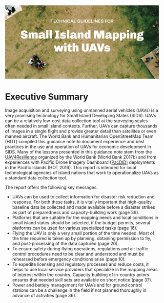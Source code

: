 ![](/images/cover.png)

# Executive Summary

Image acquisition and surveying using unmanned aerial vehicles (UAVs) is a very promising technology for Small Island Developing States (SIDS). UAVs can be a relatively low-cost data collection tool at the surveying scales often needed in small island contexts. Further, UAVs can capture thousands of images in a single flight and provide greater detail than satellites or even manned aircraft. The World Bank and Humanitarian OpenStreetMap Team (HOT) compiled this guidance note to document experience and best practices in the use and operation of UAVs for economic development in SIDS. Many of the lessons presented in this guidance note stem from the [UAV4Resilience](http://blogs.worldbank.org/eastasiapacific/lessons-mapping-geeks-how-aerial-technology-helping-pacific-island-countries-recover-natural) organized by the World Bank (World Bank 2017b) and from experiences with Pacific Drone Imagery Dashboard ([PacDID](https://www.hotosm.org/updates/2016-08-15_improving_resilience_with_aerial_imagery)<span style="text-decoration:underline;">)</span> deployments in the Pacific islands (HOT 2016). This report is intended for local technological agencies of island nations that work to operationalize UAVs as a standard data collection tool. 

The report offers the following key messages:

*   UAVs can be used to collect information for disaster risk reduction and response. For both these tasks, it is vitally important that high-quality baseline data be collected and made available before a disaster strikes as part of preparedness and capacity-building work (page 39).
*   Platforms that are suitable for the mapping needs and local conditions in small island states should be selected, if the budget permits, several platforms can be used for various specialized tasks (page 16). 
*   Flying the UAV is only a very small portion of the time needed. Most of the time required is taken up by planning, obtaining permission to fly, and post-processing of the data captured (page 20).  
*   To ensure safety during flying operations, regulations and air traffic control procedures need to be clear and understood and must be rehearsed before emergency conditions arise (page 10). 
*   To expedite licensing and regulatory processes and reduce costs, it helps to use local service providers that specialize in the mapping areas of interest within the country. Capacity building of in-country actors ensures that needed skill sets are available on short notice (page 37).
*   Power and battery management for UAVs and for ground control stations can be a challenge in the field if not planned thoroughly in advance of activities (page 36). 